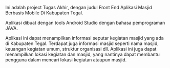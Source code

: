 Ini adalah project Tugas Akhir, dengan judul Front End Aplikasi Masjid Berbasis Mobile Di Kabupaten Tegal.

Aplikasi dibuat dengan tools Android Studio dengan bahasa pemprograman JAVA.

Aplikasi ini dapat menampilkan informasi seputar kegiatan masjid yang ada di Kabupaten Tegal.
Terdapat juga informasi masjid seperti nama masjid, keuangan kegiatan umum, struktur organisasi dll.
Aplikasi ini juga dapat menampilkan lokasi kegiatan dan masjid, yang nantinya dapat membantu pengguna dalam mencari lokasi kegiatan ataupun masjid.
